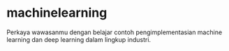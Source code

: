 # machinelearning
Perkaya wawasanmu dengan belajar contoh pengimplementasian machine learning dan deep learning dalam lingkup industri.
